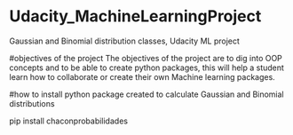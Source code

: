 # Udacity_MachineLearningProject
Gaussian and Binomial distribution classes, Udacity ML project

#objectives of the project
The objectives of the project are to dig into OOP concepts and to be able to create python packages, this will help a student learn how to collaborate or create their own Machine learning packages.

#how to install python package created to calculate Gaussian and Binomial distributions

pip install chaconprobabilidades

